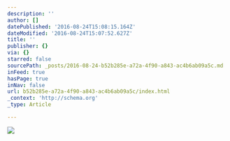 ```yaml
---
description: ''
author: []
datePublished: '2016-08-24T15:08:15.164Z'
dateModified: '2016-08-24T15:07:52.627Z'
title: ''
publisher: {}
via: {}
starred: false
sourcePath: _posts/2016-08-24-b52b285e-a72a-4f90-a843-ac4b6ab09a5c.md
inFeed: true
hasPage: true
inNav: false
url: b52b285e-a72a-4f90-a843-ac4b6ab09a5c/index.html
_context: 'http://schema.org'
_type: Article

---
```

![](https://the-grid-user-content.s3-us-west-2.amazonaws.com/e833f290-777b-43d8-a76f-0f7505723753.jpg)